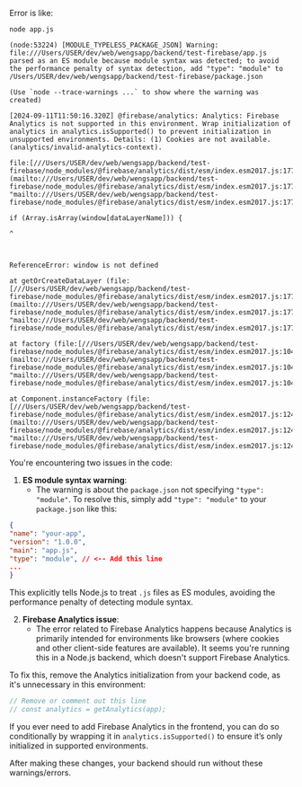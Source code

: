 
Error is like:
```
node app.js

(node:53224) [MODULE_TYPELESS_PACKAGE_JSON] Warning: file:///Users/USER/dev/web/wengsapp/backend/test-firebase/app.js parsed as an ES module because module syntax was detected; to avoid the performance penalty of syntax detection, add "type": "module" to /Users/USER/dev/web/wengsapp/backend/test-firebase/package.json

(Use `node --trace-warnings ...` to show where the warning was created)

[2024-09-11T11:50:16.320Z] @firebase/analytics: Analytics: Firebase Analytics is not supported in this environment. Wrap initialization of analytics in analytics.isSupported() to prevent initialization in unsupported environments. Details: (1) Cookies are not available. (analytics/invalid-analytics-context).

file:[///Users/USER/dev/web/wengsapp/backend/test-firebase/node_modules/@firebase/analytics/dist/esm/index.esm2017.js:177](mailto:///Users/USER/dev/web/wengsapp/backend/test-firebase/node_modules/@firebase/analytics/dist/esm/index.esm2017.js:177 "mailto:///Users/USER/dev/web/wengsapp/backend/test-firebase/node_modules/@firebase/analytics/dist/esm/index.esm2017.js:177")

if (Array.isArray(window[dataLayerName])) {

^

  

ReferenceError: window is not defined

at getOrCreateDataLayer (file:[///Users/USER/dev/web/wengsapp/backend/test-firebase/node_modules/@firebase/analytics/dist/esm/index.esm2017.js:177:23)](mailto:///Users/USER/dev/web/wengsapp/backend/test-firebase/node_modules/@firebase/analytics/dist/esm/index.esm2017.js:177:23) "mailto:///Users/USER/dev/web/wengsapp/backend/test-firebase/node_modules/@firebase/analytics/dist/esm/index.esm2017.js:177:23)")

at factory (file:[///Users/USER/dev/web/wengsapp/backend/test-firebase/node_modules/@firebase/analytics/dist/esm/index.esm2017.js:1040:9)](mailto:///Users/USER/dev/web/wengsapp/backend/test-firebase/node_modules/@firebase/analytics/dist/esm/index.esm2017.js:1040:9) "mailto:///Users/USER/dev/web/wengsapp/backend/test-firebase/node_modules/@firebase/analytics/dist/esm/index.esm2017.js:1040:9)")

at Component.instanceFactory (file:[///Users/USER/dev/web/wengsapp/backend/test-firebase/node_modules/@firebase/analytics/dist/esm/index.esm2017.js:1248:16)](mailto:///Users/USER/dev/web/wengsapp/backend/test-firebase/node_modules/@firebase/analytics/dist/esm/index.esm2017.js:1248:16) "mailto:///Users/USER/dev/web/wengsapp/backend/test-firebase/node_modules/@firebase/analytics/dist/esm/index.esm2017.js:1248:16)")
```


You're encountering two issues in the code:

1. **ES module syntax warning**:
	- The warning is about the `package.json` not specifying `"type": "module"`. To resolve this, simply add `"type": "module"` to your `package.json` like this:
```json
{
"name": "your-app",
"version": "1.0.0",
"main": "app.js",
"type": "module", // <-- Add this line
...
}
```

This explicitly tells Node.js to treat `.js` files as ES modules, avoiding the performance penalty of detecting module syntax.

2. **Firebase Analytics issue**:
	- The error related to Firebase Analytics happens because Analytics is primarily intended for environments like browsers (where cookies and other client-side features are available). It seems you're running this in a Node.js backend, which doesn't support Firebase Analytics.

To fix this, remove the Analytics initialization from your backend code, as it's unnecessary in this environment:

```javascript
// Remove or comment out this line
// const analytics = getAnalytics(app);
```

If you ever need to add Firebase Analytics in the frontend, you can do so conditionally by wrapping it in `analytics.isSupported()` to ensure it’s only initialized in supported environments.

After making these changes, your backend should run without these warnings/errors.
